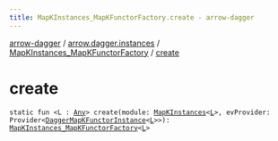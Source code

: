 ```yaml
---
title: MapKInstances_MapKFunctorFactory.create - arrow-dagger
---
```


[arrow-dagger](../../index.html) / [arrow.dagger.instances](../index.html) / [MapKInstances_MapKFunctorFactory](index.html) / [create](./create.html)

# create

`static fun <L : `[`Any`](https://kotlinlang.org/api/latest/jvm/stdlib/kotlin/-any/index.html)`> create(module: `[`MapKInstances`](../-map-k-instances/index.html)`<`[`L`](create.html#L)`>, evProvider: Provider<`[`DaggerMapKFunctorInstance`](../-dagger-map-k-functor-instance/index.html)`<`[`L`](create.html#L)`>>): `[`MapKInstances_MapKFunctorFactory`](index.html)`<`[`L`](create.html#L)`>`